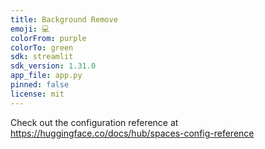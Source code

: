 ```yaml
---
title: Background Remove
emoji: 💻
colorFrom: purple
colorTo: green
sdk: streamlit
sdk_version: 1.31.0
app_file: app.py
pinned: false
license: mit
---
```


Check out the configuration reference at https://huggingface.co/docs/hub/spaces-config-reference
